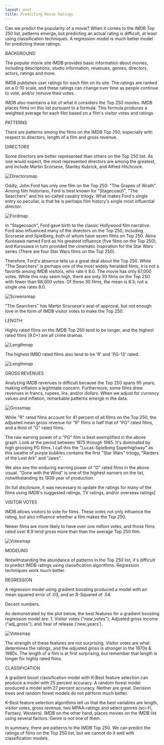 ```yaml
---
layout: post
title: Predicting Movie Ratings
---
```


Can we predict the popularity of a movie? When it comes to the IMDB Top 250 list, patterns emerge, but predicting an actual rating is difficult, at least using classification techniques. A regression model is much better model for predicting these ratings.

BACKGROUND

The popular movie site IMDB provides basic information about movies, including descriptions, studio information, revenues, genres, directors, actors, ratings and more.

IMDB publishes user ratings for each film on its site. The ratings are ranked on a 0-10 scale, and these ratings can change over time as people continue to vote, and/or remove their votes.

IMDB also maintains a list of what it considers the Top 250 movies. IMDB places films on this list pursuant to a formula.  This formula produces a weighted average for each film based on a film's visitor votes and ratings.

PATTERNS

There are patterns among the films on the IMDB Top 250, especially with respect to directors, length of a film and gross revenue.

DIRECTORS

Some directors are better represented than others on the Top 250 list. As one would expect, the most represented directors are among the greatest, and include Martin Scorsese, Stanley Kubrick, and Alfred Hitchcock.

![Directorsmap](../images/Project6IMDB/directors.png)


Oddly, John Ford has only one film on the Top 250: "The Grapes of Wrath". Among film historians, Ford is best known for "Stagecoach", "The Searchers" and his so-called cavalry trilogy.  What makes Ford's single entry so peculiar, is that he is perhaps film history's single most influential director.

![Fordmap](../images/Project6IMDB/searchers.jpg)

In "Stagecoach", Ford gave birth to the classic Hollywood film narrative.  Ford also influenced many of the directors on the Top 250, including Scorsese and Spielberg, both of whom have seven films on Top 250. Akira Kurosawa named Ford as his greatest influence (five films on the Top 250), and Kurosawa in turn provided the cinematic inspiration for the Star Wars series (There are four Star Wars films on the Top 250).

Therefore, Ford's absence tells us a great deal about the Top 250. While "The Searchers" is perhaps one of the most widely heralded films, it is not a favorite among IMDB visitors, who rate it 8.0. The movie has only 67,000 votes. While this may seem high, there are only 30 films on the Top 250 with fewer than 68,000 votes. Of those 30 films, the mean is 8.3; not a single one rates 8.0.

![Screensmap](../images/Project6IMDB/screen.png)

"The Searchers" has Martin Scorsese's seal of approval, but not enough love in the form of IMDB visitor votes to make the Top 250.

LENGTH

Highly rated films on the IMDB Top 250 tend to be longer, and the highest rated films (9.0+) are all crime dramas.

![Lengthmap](../images/Project6IMDB/Length.png)

The highest IMBD rated films also tend to be 'R' and 'PG-13' rated.

![Lengthmap](../images/Project6IMDB/RatingRating.png)

GROSS REVENUES

Analyzing IMDB revenues is difficult because the Top 250 spans 95 years, making inflation a legitimate concern. Furthermore, some films drew revenues in francs, rupees, lira, and/or dollars. When we adjust for currency values and inflation, remarkable patterns emerge in the data.

![Grossmap](../images/Project6IMDB/Inflation.png)

While "R" rated films account for 41 percent of all films on the Top 250, the adjusted mean gross revenue for "R" films is half that of "PG" rated films, and a third of "G" rated films.

The raw earning power of a "PG" film is best exemplified in the above graph. Look at the period between 1975 through 1985. It's dominated by high grossing PG films. I call this the "Lucas-Spielberg Superhighway" as this swathe of purple bubbles contains the first "Star Wars" trilogy, "Raiders of the Lost Ark" and "Jaws".

We also see the enduring earning power of "G" rated films in the above visual. "Gone with the Wind" is one of the highest earners on the list, notwithstanding its 1939 year of production.

[In full disclosure, it was necessary to update the ratings for many of the films using IMDB's suggested ratings, TV ratings, and/or overseas ratings]

VISITOR VOTES

IMDB allows visitors to vote for films. These votes not only influence the rating, but also influence whether a film makes the Top 250.

Newer films are more likely to have over one million votes, and those films rated over 8.9 tend gross more than than the average Top 250 film.

![Votesmap](../images/Project6IMDB/votes.png)


MODELING

Notwithstanding the abundance of patterns in the Top 250 list, it's difficult to predict IMDB ratings using classification algorithms. Regression techniques work much better.

REGRESSION

A regression model using gradient boosting produced a model with an mean squared error of .03, and an R-Squared of .54.

Decent numbers.

As demonstrated by the plot below, the best features for a gradient boosting regression model are: 1. Visitor votes ("new_votes"); Adjusted gross income ("adj_gross"); and Year of release ('new_years').

![Votesmap](../images/Project6IMDB/regressors.png)

The strength of these features are not surprising. Visitor votes are what determines the ratings, and the adjusted gross is stronger in the 1970s & 1980s. The length of a film  is at first surprising, but remember that length is longer for highly rated films.

CLASSIFICATION

A gradient boost classification model with K-Best feature selection can produce a model with 25 percent accuracy. A random forest model produced a model with 27 percent accuracy. Neither are  great. Decision trees and random forest models do not perform much better.

K-Best feature selection algorithms tell us that the best variables are length, visitor votes, gross revenue, two MPAA-ratings and select genres (sci-Fi, Fantasy, Western).  IMDB on the other hand, places movies on the IMDB list using several factors. Genre is not one of them.

In summary, there are patterns to the IMDB Top 250. We can predict the ratings of films on the Top 250 list, but we cannot do it well with classification models.
